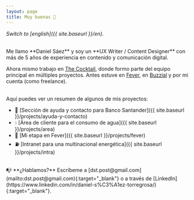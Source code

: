 ```yaml
---
layout: page
title: Muy buenas 👋
---
```



*Switch to [english]({{ site.baseurl }}/en).*

<br>
Me llamo **Daniel Sáez** y soy un **UX Writer / Content Designer** con más de 5 años de experiencia en contenido y comunicación digital. 

Ahora mismo trabajo en [The Cocktail](https://the-cocktail.com), donde formo parte del equipo principal en múltiples proyectos. Antes estuve en [Fever](https://feverup.com/), en [Buzzial](https://buzzial.com/) y por mi cuenta (como freelance).

<br>
Aquí puedes ver un resumen de algunos de mis proyectos:

- 🏦 [Sección de ayuda y contacto para Banco Santander]({{ site.baseurl }}/projects/ayuda-y-contacto)
- 💧 [Área de cliente para el consumo de agua]({{ site.baseurl }}/projects/area)
- 🚀 [Mi etapa en Fever]({{ site.baseurl }}/projects/fever)
- ⛽ [Intranet para una multinacional energética]({{ site.baseurl }}/projects/intra)

<br>
📭 **¿Hablamos?** Escríbeme a [dst.post@gmail.com](mailto:dst.post@gmail.com){:target="_blank"} o a través de [LinkedIn](https://www.linkedin.com/in/daniel-s%C3%A1ez-torregrosa/){:target="_blank"}.


